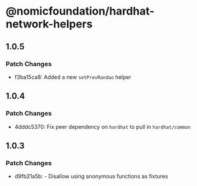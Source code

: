 # @nomicfoundation/hardhat-network-helpers

## 1.0.5

### Patch Changes

- f3ba15ca8: Added a new `setPrevRandao` helper

## 1.0.4

### Patch Changes

- 4dddc5370: Fix peer dependency on `hardhat` to pull in `hardhat/common`

## 1.0.3

### Patch Changes

- d9fb21a5b: - Disallow using anonymous functions as fixtures
